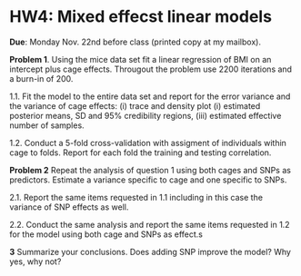 # HW4: Mixed effecst linear models


**Due**: Monday Nov. 22nd before class (printed copy at my mailbox).


**Problem 1**. Using the mice data set fit a linear regression of BMI on an intercept plus cage effects. Througout the problem 
use 2200 iterations and a burn-in of 200. 


1.1. Fit the model to the entire data set and report for the error variance and the variance of cage effects: (i) trace and density plot 
(i) estimated posterior means, SD and 95% credibility regions, (iii) estimated effective number of samples.

1.2. Conduct a 5-fold cross-validation with assigment of individuals within cage to folds. Report for each fold the training and testing
correlation.


**Problem 2** Repeat the analysis of question 1 using both cages and SNPs as predictors. Estimate a variance specific to cage and one specific to SNPs.

2.1. Report the same items requested in 1.1 including in this case the variance of SNP effects as well.

2.2. Conduct the same analysis and report the same items requested in 1.2 for the model using both cage and SNPs as effect.s


**3** Summarize your conclusions. Does adding SNP improve the model? Why yes, why not?
